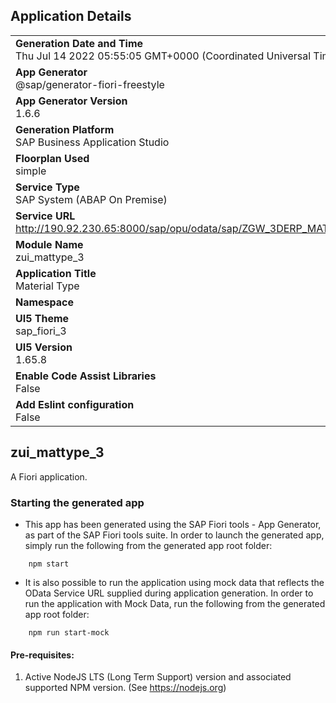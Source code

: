 ## Application Details
|               |
| ------------- |
|**Generation Date and Time**<br>Thu Jul 14 2022 05:55:05 GMT+0000 (Coordinated Universal Time)|
|**App Generator**<br>@sap/generator-fiori-freestyle|
|**App Generator Version**<br>1.6.6|
|**Generation Platform**<br>SAP Business Application Studio|
|**Floorplan Used**<br>simple|
|**Service Type**<br>SAP System (ABAP On Premise)|
|**Service URL**<br>http://190.92.230.65:8000/sap/opu/odata/sap/ZGW_3DERP_MATTYPE_SRV
|**Module Name**<br>zui_mattype_3|
|**Application Title**<br>Material Type|
|**Namespace**<br>|
|**UI5 Theme**<br>sap_fiori_3|
|**UI5 Version**<br>1.65.8|
|**Enable Code Assist Libraries**<br>False|
|**Add Eslint configuration**<br>False|

## zui_mattype_3

A Fiori application.

### Starting the generated app

-   This app has been generated using the SAP Fiori tools - App Generator, as part of the SAP Fiori tools suite.  In order to launch the generated app, simply run the following from the generated app root folder:

```
    npm start
```

- It is also possible to run the application using mock data that reflects the OData Service URL supplied during application generation.  In order to run the application with Mock Data, run the following from the generated app root folder:

```
    npm run start-mock
```

#### Pre-requisites:

1. Active NodeJS LTS (Long Term Support) version and associated supported NPM version.  (See https://nodejs.org)



